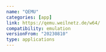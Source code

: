 ```yaml
---
name: "QEMU"
categories: [app]
link: https://qemu.weilnetz.de/w64/
compatibility: emulation
versionFrom: "20230810"
type: applications
---
```


